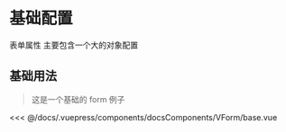 # 基础配置

表单属性 主要包含一个大的对象配置

## 基础用法

> 这是一个基础的 form 例子

<common-code-format>
  <docsComponents-VForm-base slot="source"></docsComponents-VForm-base>

<<< @/docs/.vuepress/components/docsComponents/VForm/base.vue
</common-code-format>
